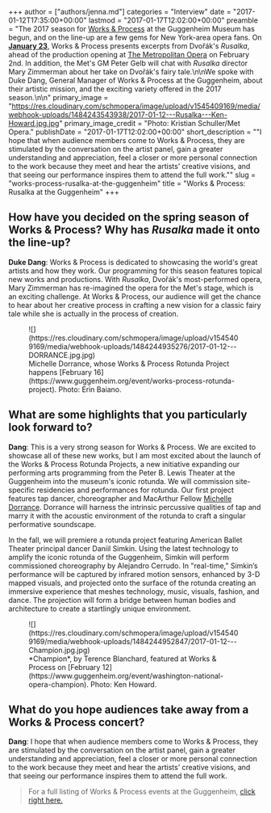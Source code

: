 +++
author = ["authors/jenna.md"]
categories = "Interview"
date = "2017-01-12T17:35:00+00:00"
lastmod = "2017-01-17T12:02:00+00:00"
preamble = "The 2017 season for [Works & Process](https://www.guggenheim.org/event/event_series/works-process) at the Guggenheim Museum has begun, and on the line-up are a few gems for New York-area opera fans. On [**January 23**](https://www.guggenheim.org/event/the-met-opera-rusalka), Works & Process presents excerpts from Dvořák's *Rusalka*, ahead of the production opening at [The Metropolitan Opera](https://www.metopera.org/season/2016-17-season/rusalka-dvorak-tickets/) on February 2nd. In addition, the Met's GM Peter Gelb will chat with *Rusalka* director Mary Zimmerman about her take on Dvořák's fairy tale.\n\nWe spoke with Duke Dang, General Manager of Works & Process at the Guggenheim, about their artistic mission, and the exciting variety offered in the 2017 season.\n\n"
primary_image = "https://res.cloudinary.com/schmopera/image/upload/v1545409169/media/webhook-uploads/1484243543938/2017-01-12---Rusalka---Ken-Howard.jpg.jpg"
primary_image_credit = "Photo: Kristian Schuller/Met Opera."
publishDate = "2017-01-17T12:02:00+00:00"
short_description = "&quot;I hope that when audience members come to Works &amp; Process, they are stimulated by the conversation on the artist panel, gain a greater understanding and appreciation, feel a closer or more personal connection to the work because they meet and hear the artists’ creative visions, and that seeing our performance inspires them to attend the full work.&quot;"
slug = "works-process-rusalka-at-the-guggenheim"
title = "Works &amp; Process: Rusalka at the Guggenheim"
+++

## How have you decided on the spring season of Works & Process? Why has *Rusalka* made it onto the line-up?

**Duke Dang**: Works & Process is dedicated to showcasing the world's great artists and how they work. Our programming for this season features topical new works and productions. With *Rusalka*, Dvořák's most-performed opera, Mary Zimmerman has re-imagined the opera for the Met's stage, which is an exciting challenge. At Works & Process, our audience will get the chance to hear about her creative process in crafting a new vision for a classic fairy tale while she is actually in the process of creation.

<figure data-type="image">
![](https://res.cloudinary.com/schmopera/image/upload/v1545409169/media/webhook-uploads/1484244935276/2017-01-12---DORRANCE.jpg.jpg)
<figcaption>Michelle Dorrance, whose Works & Process Rotunda Project happens [February 16](https://www.guggenheim.org/event/works-process-rotunda-project). Photo: Erin Baiano.</figcaption>
</figure>

## What are some highlights that you particularly look forward to?

**Dang**: This is a very strong season for Works & Process. We are excited to showcase all of these new works, but I am most excited about the launch of the Works & Process Rotunda Projects, a new initiative expanding our performing arts programming from the Peter B. Lewis Theater at the Guggenheim into the museum's iconic rotunda. We will commission site-specific residencies and performances for rotunda. Our first project features tap dancer, choreographer and MacArthur Fellow [Michelle Dorrance](https://www.guggenheim.org/event/works-process-rotunda-project). Dorrance will harness the intrinsic percussive qualities of tap and marry it with the acoustic environment of the rotunda to craft a singular performative soundscape. 

In the fall, we will premiere a rotunda project featuring American Ballet Theater principal dancer Daniil Simkin. Using the latest technology to amplify the iconic rotunda of the Guggenheim, Simkin will perform commissioned choreography by Alejandro Cerrudo. In "real-time," Simkin’s performance will be captured by infrared motion sensors, enhanced by 3-D mapped visuals, and projected onto the surface of the rotunda creating an immersive experience that meshes technology, music, visuals, fashion, and dance.  The projection will form a bridge between human bodies and architecture to create a startlingly unique environment.

<figure data-type="image">
![](https://res.cloudinary.com/schmopera/image/upload/v1545409169/media/webhook-uploads/1484244952847/2017-01-12---Champion.jpg.jpg)
<figcaption>*Champion*, by Terence Blanchard, featured at Works & Process on [February 12](https://www.guggenheim.org/event/washington-national-opera-champion). Photo: Ken Howard.</figcaption> 
</figure>
 
## What do you hope audiences take away from a Works & Process concert?

**Dang**: I hope that when audience members come to Works & Process, they are stimulated by the conversation on the artist panel, gain a greater understanding and appreciation, feel a closer or more personal connection to the work because they meet and hear the artists’ creative visions, and that seeing our performance inspires them to attend the full work.

>For a full listing of Works & Process events at the Guggenheim, [click right here.](https://www.guggenheim.org/event/event_series/works-process)
